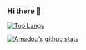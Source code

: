 ### Hi there 👋

<!--
**tigamadou/tigamadou** is a ✨ _special_ ✨ repository because its `README.md` (this file) appears on your GitHub profile.

Here are some ideas to get you started:

- 🔭 I’m currently working on ...
- 🌱 I’m currently learning ...
- 👯 I’m looking to collaborate on ...
- 🤔 I’m looking for help with ...
- 💬 Ask me about ...
- 📫 How to reach me: ...
- 😄 Pronouns: ...
- ⚡ Fun fact: ...
-->
[![Top Langs](https://github-readme-stats.vercel.app/api/top-langs/?username=tigamadou&layout=compact&show_icons=true&theme=radical)](https://github.com/anuraghazra/github-readme-stats)


[![Amadou's github stats](https://github-readme-stats.vercel.app/api?username=tigamadou&show_icons=true&theme=radical)](https://github.com/anuraghazra/github-readme-stats)
